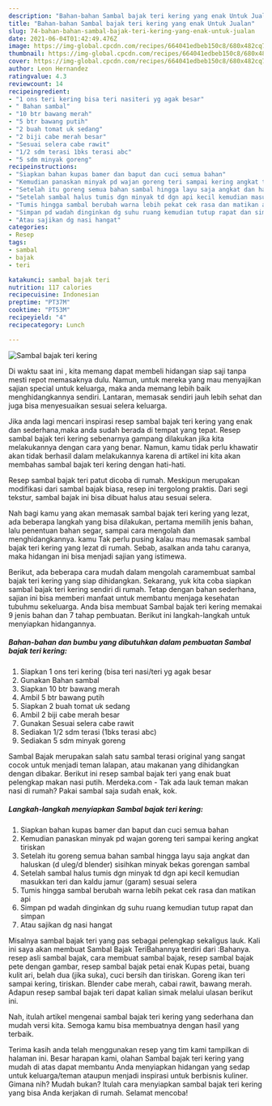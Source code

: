 ```yaml
---
description: "Bahan-bahan Sambal bajak teri kering yang enak Untuk Jualan"
title: "Bahan-bahan Sambal bajak teri kering yang enak Untuk Jualan"
slug: 74-bahan-bahan-sambal-bajak-teri-kering-yang-enak-untuk-jualan
date: 2021-06-04T01:42:49.476Z
image: https://img-global.cpcdn.com/recipes/664041edbeb150c8/680x482cq70/sambal-bajak-teri-kering-foto-resep-utama.jpg
thumbnail: https://img-global.cpcdn.com/recipes/664041edbeb150c8/680x482cq70/sambal-bajak-teri-kering-foto-resep-utama.jpg
cover: https://img-global.cpcdn.com/recipes/664041edbeb150c8/680x482cq70/sambal-bajak-teri-kering-foto-resep-utama.jpg
author: Leon Hernandez
ratingvalue: 4.3
reviewcount: 14
recipeingredient:
- "1 ons teri kering bisa teri nasiteri yg agak besar"
- " Bahan sambal"
- "10 btr bawang merah"
- "5 btr bawang putih"
- "2 buah tomat uk sedang"
- "2 biji cabe merah besar"
- "Sesuai selera cabe rawit"
- "1/2 sdm terasi 1bks terasi abc"
- "5 sdm minyak goreng"
recipeinstructions:
- "Siapkan bahan kupas bamer dan baput dan cuci semua bahan"
- "Kemudian panaskan minyak pd wajan goreng teri sampai kering angkat tiriskan"
- "Setelah itu goreng semua bahan sambal hingga layu saja angkat dan haluskan (d uleg/d blender) sisihkan minyak bekas gorengan sambal"
- "Setelah sambal halus tumis dgn minyak td dgn api kecil kemudian masukkan teri dan kaldu jamur (garam) sesuai selera"
- "Tumis hingga sambal berubah warna lebih pekat cek rasa dan matikan api"
- "Simpan pd wadah dinginkan dg suhu ruang kemudian tutup rapat dan simpan"
- "Atau sajikan dg nasi hangat"
categories:
- Resep
tags:
- sambal
- bajak
- teri

katakunci: sambal bajak teri 
nutrition: 117 calories
recipecuisine: Indonesian
preptime: "PT37M"
cooktime: "PT53M"
recipeyield: "4"
recipecategory: Lunch

---
```



![Sambal bajak teri kering](https://img-global.cpcdn.com/recipes/664041edbeb150c8/680x482cq70/sambal-bajak-teri-kering-foto-resep-utama.jpg)

Di waktu  saat ini , kita memang dapat membeli hidangan siap saji tanpa mesti repot memasaknya dulu. Namun, untuk mereka yang mau menyajikan sajian special untuk keluarga, maka anda memang lebih baik menghidangkannya sendiri. Lantaran, memasak sendiri jauh lebih sehat dan juga bisa menyesuaikan sesuai selera keluarga.

Jika anda lagi mencari inspirasi resep sambal bajak teri kering yang enak dan sederhana,maka anda sudah berada di tempat yang tepat. Resep sambal bajak teri kering  sebenarnya gampang dilakukan jika kita melakukannya dengan cara yang benar. Namun, kamu tidak perlu khawatir akan tidak berhasil dalam melakukannya 
karena di artikel ini kita akan membahas sambal bajak teri kering dengan hati-hati.  

Resep sambal bajak teri patut dicoba di rumah. Meskipun merupakan modifikasi dari sambal bajak biasa, resep ini tergolong praktis. Dari segi tekstur, sambal bajak ini bisa dibuat halus atau sesuai selera.

Nah bagi kamu yang akan memasak sambal bajak teri kering yang lezat, ada beberapa langkah yang bisa dilakukan, pertama memilih jenis bahan, lalu penentuan bahan segar, sampai cara mengolah dan menghidangkannya. kamu Tak perlu pusing kalau mau memasak sambal bajak teri kering yang lezat di rumah. Sebab, asalkan anda  tahu caranya, maka hidangan ini bisa menjadi sajian yang istimewa.

Berikut, ada beberapa cara mudah dalam mengolah caramembuat sambal bajak teri kering yang siap dihidangkan. Sekarang, yuk kita coba siapkan sambal bajak teri kering sendiri di rumah. Tetap dengan bahan sederhana, sajian ini bisa memberi manfaat untuk membantu menjaga kesehatan tubuhmu sekeluarga. Anda bisa membuat Sambal bajak teri kering memakai 9 jenis bahan dan 7 tahap pembuatan. Berikut ini langkah-langkah untuk menyiapkan hidangannya.

<!--inarticleads1-->

##### Bahan-bahan dan bumbu yang dibutuhkan dalam pembuatan Sambal bajak teri kering:

1. Siapkan 1 ons teri kering (bisa teri nasi/teri yg agak besar
1. Gunakan  Bahan sambal
1. Siapkan 10 btr bawang merah
1. Ambil 5 btr bawang putih
1. Siapkan 2 buah tomat uk sedang
1. Ambil 2 biji cabe merah besar
1. Gunakan Sesuai selera cabe rawit
1. Sediakan 1/2 sdm terasi (1bks terasi abc)
1. Sediakan 5 sdm minyak goreng


Sambal Bajak merupakan salah satu sambal terasi original yang sangat cocok untuk menjadi teman lalapan, atau makanan yang dihidangkan dengan dibakar. Berikut ini resep sambal bajak teri yang enak buat pelengkap makan nasi putih. Merdeka.com - Tak ada lauk teman makan nasi di rumah? Pakai sambal saja sudah enak, kok. 

<!--inarticleads2-->

##### Langkah-langkah menyiapkan Sambal bajak teri kering:

1. Siapkan bahan kupas bamer dan baput dan cuci semua bahan
1. Kemudian panaskan minyak pd wajan goreng teri sampai kering angkat tiriskan
1. Setelah itu goreng semua bahan sambal hingga layu saja angkat dan haluskan (d uleg/d blender) sisihkan minyak bekas gorengan sambal
1. Setelah sambal halus tumis dgn minyak td dgn api kecil kemudian masukkan teri dan kaldu jamur (garam) sesuai selera
1. Tumis hingga sambal berubah warna lebih pekat cek rasa dan matikan api
1. Simpan pd wadah dinginkan dg suhu ruang kemudian tutup rapat dan simpan
1. Atau sajikan dg nasi hangat


Misalnya sambal bajak teri yang pas sebagai pelengkap sekaligus lauk. Kali ini saya akan membuat Sambal Bajak TeriBahannya terdiri dari :Bahanya. resep asli sambal bajak, cara membuat sambal bajak, resep sambal bajak pete dengan gambar, resep sambal bajak petai enak Kupas petai, buang kulit ari, belah dua (jika suka), cuci bersih dan tiriskan. Goreng ikan teri sampai kering, tiriskan. Blender cabe merah, cabai rawit, bawang merah. Adapun resep sambal bajak teri dapat kalian simak melalui ulasan berikut ini. 

Nah, itulah artikel mengenai  sambal bajak teri kering  yang sederhana dan mudah versi kita. Semoga kamu bisa membuatnya dengan hasil yang terbaik. 

Terima kasih anda telah menggunakan resep yang tim kami tampilkan di halaman ini. Besar harapan kami, olahan  Sambal bajak teri kering yang mudah di atas dapat membantu Anda menyiapkan hidangan yang sedap untuk keluarga/teman ataupun menjadi inspirasi untuk berbisnis kuliner. Gimana nih? Mudah bukan? Itulah cara menyiapkan sambal bajak teri kering yang bisa Anda kerjakan di rumah. Selamat mencoba!

